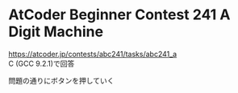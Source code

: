 # AtCoder Beginner Contest 241 A Digit Machine  
https://atcoder.jp/contests/abc241/tasks/abc241_a  
C (GCC 9.2.1)で回答  

問題の通りにボタンを押していく
